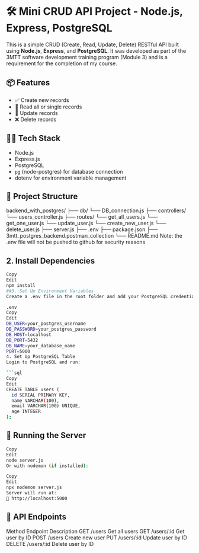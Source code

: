 # 🛠️ Mini CRUD API Project - Node.js, Express, PostgreSQL

This is a simple CRUD (Create, Read, Update, Delete) RESTful API built using **Node.js**, **Express**, and **PostgreSQL**. It was developed as part of the 3MTT software development training program (Module 3) and is a requirement for the completion of my course.

## 📦 Features

- ✅ Create new records
- 📄 Read all or single records
- 🔁 Update records
- ❌ Delete records

## 🧑‍💻 Tech Stack

- Node.js
- Express.js
- PostgreSQL
- `pg` (node-postgres) for database connection
- dotenv for environment variable management

## 📁 Project Structure

backend_with_postgres/
├── db/ 
  └── DB_connection.js
├── controllers/
   └── users_controller.js
├── routes/
  └── get_all_users.js
  └── get_one_user.js
  └── update_user.js
  └── create_new_user.js
  └── delete_user.js
├── server.js
├── .env
├── package.json
├── 3mtt_postgres_backend.postman_collection
└── README.md
Note: the .env file will not be pushed to github for security reasons

## 2. Install Dependencies
```bash
Copy
Edit
npm install
##3. Set Up Environment Variables
Create a .env file in the root folder and add your PostgreSQL credentials:

.env
Copy
Edit
DB_USER=your_postgres_username
DB_PASSWORD=your_postgres_password
DB_HOST=localhost
DB_PORT=5432
DB_NAME=your_database_name
PORT=5000
4. Set Up PostgreSQL Table
Login to PostgreSQL and run:

```sql
Copy
Edit
CREATE TABLE users (
  id SERIAL PRIMARY KEY,
  name VARCHAR(100),
  email VARCHAR(100) UNIQUE,
  age INTEGER
);
```
## 🚀 Running the Server
```bash
Copy
Edit
node server.js
Or with nodemon (if installed):
```
```bash
Copy
Edit
npx nodemon server.js
Server will run at:
📡 http://localhost:5000
```
## 🧪 API Endpoints
Method	Endpoint	Description
GET	/users	Get all users
GET	/users/:id	Get user by ID
POST	/users	Create new user
PUT	/users/:id	Update user by ID
DELETE	/users/:id	Delete user by ID


